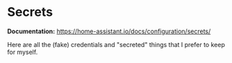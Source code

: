 # Secrets

**Documentation:** <https://home-assistant.io/docs/configuration/secrets/>

Here are all the (fake) credentials and "secreted" things that I prefer to keep
for myself.
